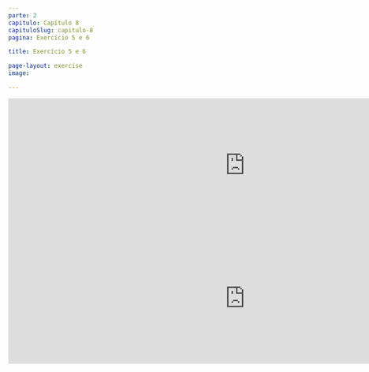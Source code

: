 ```yaml
---
parte: 2
capitulo: Capítulo 8
capituloSlug: capitulo-8
pagina: Exercício 5 e 6

title: Exercício 5 e 6

page-layout: exercise
image:

---
```


<!-- <img src="{{site.baseurl}}/assets/graphics/content/2_1_3_5.png"/> -->
<iframe src="https://player.vimeo.com/video/226770475?title=0&byline=0&portrait=0" width="960" height="272" frameborder="0" webkitallowfullscreen mozallowfullscreen allowfullscreen></iframe>

<!-- <img src="{{site.baseurl}}/assets/graphics/content/2_1_3_6.png"/> -->
<iframe src="https://player.vimeo.com/video/226770507?title=0&byline=0&portrait=0" width="960" height="267" frameborder="0" webkitallowfullscreen mozallowfullscreen allowfullscreen></iframe>